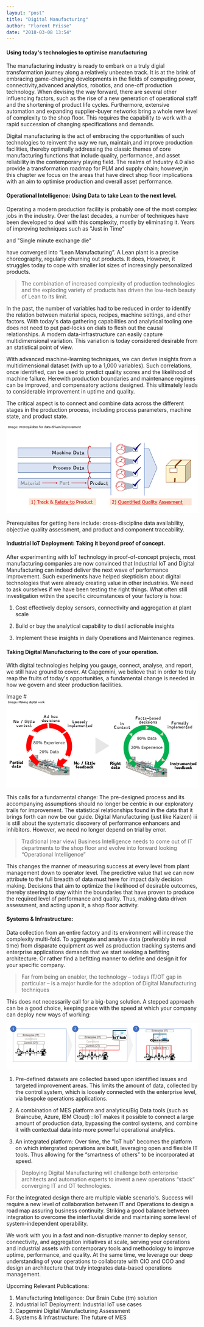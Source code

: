 ```yaml
---
layout: "post"
title: "Digital Manufacturing"
author: "Florent Prisse"
date: "2018-03-08 13:54"
---
```

#### Using today's technologies to optimise manufacturing

The manufacturing industry is ready to embark on a truly digial transformation journey along a relatively unbeaten track. It is at the brink of embracing game-changing developments in the fields of computing power, connectivity,advanced analytics, robotics, and one-off production technology. When devising the way forward, there are several other influencing factors, such as the rise of a new generation of operational staff and the shortening of product life cycles. Furthermore, extensive automation and expanding supplier–buyer networks bring a whole new level of complexity to the shop floor. This requires the capability to work with a rapid succession of changing specifications and demands.

Digital manufacturing is the act of embracing the opportunities of such technologies to reinvent the way we run, maintain,and improve production facilities, thereby optimally addressing the classic themes of core manufacturing functions that include quality, performance, and asset reliability in the contemporary playing field. The realms of Industry 4.0 also provide a transformation roadmap for PLM and supply chain; however,in this chapter we focus on the areas that have direct shop floor implications with an aim to optimise production and overall asset performance.



#### Operational Intelligence: Using Data to take Lean to the next level.

Operating a modern production facility is probably one of the most complex jobs in the industry. Over the last decades, a number of techniques have been developed to deal with this complexity, mostly by eliminating it. Years of improving techniques such as "Just in Time"

[^JIT]: Just in Time is a simple and visual method of managing flows in a factory with minimal inventory,sometimes less than an hour’s worth of production. JIT increases the visibility of buffer inventories that are reserved for production problems. This allows any operator to stop the line when encountering a problem. This in turn“forces” a culture of understanding and eliminating the root cause of problems.

 and "Single minute exchange die"

[^SMED]: Single Minute Exchange of Dies is another simple method to eliminate the second cause of non-productivity—production change-overs. Initially developed for heavy stamping presses to change the die, SMED helps to prepare for frequent tooling changes required to switch from one product to another and allows to execute the change itself in under one minute.

 have converged into “Lean Manufacturing”. A Lean plant is a precise choreography, regularly churning out products. It does, However, it struggles today to cope with smaller lot sizes of increasingly personalized products.

> The combination of increased complexity of production technologies and the exploding variety of products has driven the low-tech beauty of Lean to its limit.
>

In the past, the number of variables had to be reduced in order to identify the relation between material specs, recipes, machine settings, and other factors. With today's data gathering capabilities and analytical tooling one does not need to put pad-locks on dials to flesh out the causal relationships. A modern data-infrastructure can easily capture multidimensional variation. This variation is today considered desirable from an statistical point of view.

With advanced machine-learning techniques, we can derive insights from a multidimensional dataset (with up to a 1,000 variables). Such correlations, once identified, can be used to predict quality scores and the likelihood of machine failure. Herewith production boundaries and maintenance regimes can be improved, and compensatory actions designed. This ultimately leads to considerable improvement in uptime and quality.

The critical aspect is to connect and combine data across the different stages in the production process, including process parameters, machine state, and product state.

![Connected Data Streams](/images/DM-Intro-1.png)

Prerequisites for getting here include: cross-discipline data availability, objective quality assessment, and product and component traceability.



#### Industrial IoT Deployment: Taking it beyond proof of concept.

After experimenting with IoT technology in proof-of-concept projects, most manufacturing companies are now convinced that Industrial IoT and Digital Manufacturing can indeed deliver the next wave of performance improvement. Such experiments have helped skepticism about digital technologies that were already creating value in other industries. We need to ask ourselves if we have been testing the right things. What often still investigation within the specific circumstances of your factory is how:

1. Cost effectively deploy sensors, connectivity and aggregation at plant scale

5. Build or buy the analytical capability to distil actionable insights

3. Implement these insights in daily Operations and Maintenance regimes.



#### Taking Digital Manufacturing to the core of your operation.

With digital technologies helping you gauge, connect, analyse, and report,  we still have ground to cover. At Capgemini, we believe that in order to truly reap the fruits of today's opportunities, a fundamental change is needed in how we govern and steer production facilities.

Image #![Closed information loop](/images/DM-Intro-2.png)

This calls for a fundamental change: The pre-designed process and its accompanying assumptions should no longer be centric in our exploratory trails for improvement. The statistical relationships found in the data that it brings forth can now be our guide. Digital Manufacturing (just like Kaizen) iii is still about the systematic discovery of performance enhancers and inhibitors. However, we need no longer depend on trial by error.

> Traditional (rear view) Business Intelligence needs to come out of IT departments to the shop floor and evolve into forward looking “Operational Intelligence”

This changes the manner of measuring success at every level from plant management down to operator level. The predictive value that we can now attribute to the full breadth of data must here for impact daily decision making. Decisions that aim to optimize the likelihood of desirable outcomes, thereby steering to stay within the boundaries that have proven to produce the required level of performance and quality.
Thus, making data driven assessment, and acting upon it, a shop floor activity.

#### Systems & Infrastructure:

Data collection from an entire factory and its environment will increase the complexity multi-fold. To aggregate and analyse data (preferably in real time) from disparate equipment as well as production tracking systems and enterprise applications
  demands that we start seeking a befitting architecture. Or rather find a befitting manner to define and design it for your specific company.

> Far from being an enabler, the technology – todays IT/OT gap in particular – is a major hurdle for the adoption of Digital Manufacturing techniques

This does not necessarily call for a big-bang solution. A stepped approach can be a good choice, keeping pace  with the speed at which your company can deploy new ways of working:

![Next generation MES](/images/DM-Intro-3.png)

1.   Pre-defined datasets are collected based upon identified issues and targeted improvement areas. This limits the amount of data, collected by the control system, which is loosely connected with the enterprise level, via bespoke operations applications.

2. A combination of MES platform and analytics/Big Data tools (such as Braincube, Azure, IBM Cloud) : IoT makes it possible to connect a large amount of production data, bypassing the control systems, and combine it with contextual data into more powerful operational analytics.
3. An integrated platform: Over time, the "IoT hub" becomes the platform on which intergrated operations are built, leveraging open and flexible IT tools. Thus allowing for the “smartness of others” to be incorporated at speed.

> Deploying Digital Manufacturing will challenge both enterprise architects and automation experts
> to invent a new operations “stack” converging IT and OT technologies.

For the integrated design there are multiple viable scenario's. Success will require a new level of collaboration between IT and Operations to design a road map assuring business continuity. Striking a good balance between integration to overcome the interfluvial divide and maintaining some level of system-independent operability.



We work with you in a fast and non-disruptive manner to deploy sensor, connectivity, and aggregation initiatives at scale, serving your operations and industrial assets with contemporary tools and methodology to improve uptime, performance, and quality. At the same time, we leverage our deep understanding of your operations to collaborate with CIO and COO and design an architecture that truly integrates data-based operations management.

Upcoming Relevant Publications:

1. Manufacturing Intelligence: Our Brain Cube (tm) solution
2. Industrial IoT Deployment: Industrial IoT use cases
3. Capgemini Digital Manufacturing Assessment
4. Systems & Infrastructure: The future of MES
